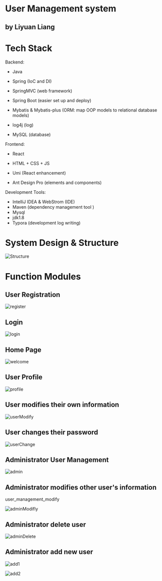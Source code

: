 # User Management system 

## by Liyuan Liang

# Tech Stack

Backend:

* Java

* Spring (IoC and DI)

* SpringMVC (web framework)

* Spring Boot (easier set up and deploy)

* Mybatis & Mybatis-plus (ORM: map OOP models to relational database models)

* log4j (log)
* MySQL (database)



Frontend: 

* React

* HTML + CSS + JS

* Umi (React enhancement)

* Ant Design Pro (elements and components) 

  



Development Tools: 

- IntelliJ IDEA & WebStrom (IDE)
- Maven (dependency management tool )
- Mysql
- jdk1.8
- Typora (development log writing)



# System Design & Structure 

![Structure ](https://raw.githubusercontent.com/becoze/becozePictureHosting/main/usercenter/readmeImage/stracture.png)



# Function Modules

## User Registration 

![register](https://raw.githubusercontent.com/becoze/becozePictureHosting/main/usercenter/readmeImage/register.png)

## Login

![login](https://raw.githubusercontent.com/becoze/becozePictureHosting/main/usercenter/readmeImage/login.png)

## Home Page

![welcome](https://raw.githubusercontent.com/becoze/becozePictureHosting/main/usercenter/readmeImage/welcome.png)




## User Profile 

![profile](https://raw.githubusercontent.com/becoze/becozePictureHosting/main/usercenter/readmeImage/user_profile.png)

## User modifies their own information

![userModify](https://raw.githubusercontent.com/becoze/becozePictureHosting/main/usercenter/readmeImage/user_profile_modifly.png)

## User changes their password 

![userChange](https://raw.githubusercontent.com/becoze/becozePictureHosting/main/usercenter/readmeImage/user_profile_password.png)



## Administrator User Management 

![admin](https://raw.githubusercontent.com/becoze/becozePictureHosting/main/usercenter/readmeImage/user_management.png)

## Administrator modifies other user's information

user_management_modify

![adminModifly](https://raw.githubusercontent.com/becoze/becozePictureHosting/main/usercenter/readmeImage/user_management_modifly.png)

## Administrator delete user

![adminDelete](https://raw.githubusercontent.com/becoze/becozePictureHosting/main/usercenter/readmeImage/user_management_delete.png)

## Administrator add new user 

![add1](https://raw.githubusercontent.com/becoze/becozePictureHosting/main/usercenter/readmeImage/add_user_1.png)

![add2](https://raw.githubusercontent.com/becoze/becozePictureHosting/main/usercenter/readmeImage/add_user_2.png)

